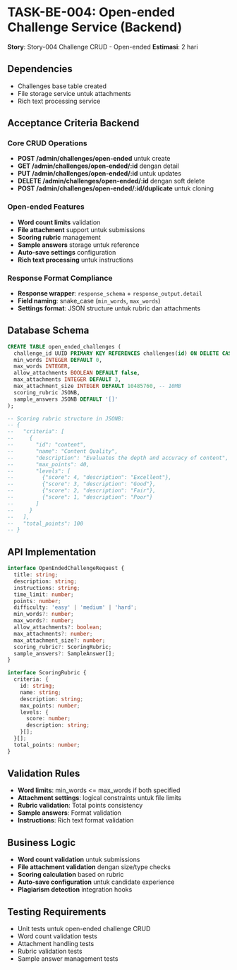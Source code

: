 # TASK-BE-004: Open-ended Challenge Service (Backend)

**Story**: Story-004 Challenge CRUD - Open-ended
**Estimasi**: 2 hari

## Dependencies
- Challenges base table created
- File storage service untuk attachments
- Rich text processing service

## Acceptance Criteria Backend

### Core CRUD Operations
- **POST /admin/challenges/open-ended** untuk create
- **GET /admin/challenges/open-ended/:id** dengan detail
- **PUT /admin/challenges/open-ended/:id** untuk updates
- **DELETE /admin/challenges/open-ended/:id** dengan soft delete
- **POST /admin/challenges/open-ended/:id/duplicate** untuk cloning

### Open-ended Features
- **Word count limits** validation
- **File attachment** support untuk submissions
- **Scoring rubric** management
- **Sample answers** storage untuk reference
- **Auto-save settings** configuration
- **Rich text processing** untuk instructions

### Response Format Compliance
- **Response wrapper**: `response_schema` + `response_output.detail`
- **Field naming**: snake_case (`min_words`, `max_words`)
- **Settings format**: JSON structure untuk rubric dan attachments

## Database Schema

```sql
CREATE TABLE open_ended_challenges (
  challenge_id UUID PRIMARY KEY REFERENCES challenges(id) ON DELETE CASCADE,
  min_words INTEGER DEFAULT 0,
  max_words INTEGER,
  allow_attachments BOOLEAN DEFAULT false,
  max_attachments INTEGER DEFAULT 3,
  max_attachment_size INTEGER DEFAULT 10485760, -- 10MB
  scoring_rubric JSONB,
  sample_answers JSONB DEFAULT '[]'
);

-- Scoring rubric structure in JSONB:
-- {
--   "criteria": [
--     {
--       "id": "content",
--       "name": "Content Quality",
--       "description": "Evaluates the depth and accuracy of content",
--       "max_points": 40,
--       "levels": [
--         {"score": 4, "description": "Excellent"},
--         {"score": 3, "description": "Good"},
--         {"score": 2, "description": "Fair"},
--         {"score": 1, "description": "Poor"}
--       ]
--     }
--   ],
--   "total_points": 100
-- }
```

## API Implementation

```typescript
interface OpenEndedChallengeRequest {
  title: string;
  description: string;
  instructions: string;
  time_limit: number;
  points: number;
  difficulty: 'easy' | 'medium' | 'hard';
  min_words?: number;
  max_words?: number;
  allow_attachments?: boolean;
  max_attachments?: number;
  max_attachment_size?: number;
  scoring_rubric?: ScoringRubric;
  sample_answers?: SampleAnswer[];
}

interface ScoringRubric {
  criteria: {
    id: string;
    name: string;
    description: string;
    max_points: number;
    levels: {
      score: number;
      description: string;
    }[];
  }[];
  total_points: number;
}
```

## Validation Rules
- **Word limits**: min_words <= max_words if both specified
- **Attachment settings**: logical constraints untuk file limits
- **Rubric validation**: Total points consistency
- **Sample answers**: Format validation
- **Instructions**: Rich text format validation

## Business Logic
- **Word count validation** untuk submissions
- **File attachment validation** dengan size/type checks
- **Scoring calculation** based on rubric
- **Auto-save configuration** untuk candidate experience
- **Plagiarism detection** integration hooks

## Testing Requirements
- Unit tests untuk open-ended challenge CRUD
- Word count validation tests
- Attachment handling tests
- Rubric validation tests
- Sample answer management tests
